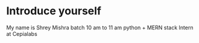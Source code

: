 # Introduce yourself
My name is Shrey Mishra 
batch 10 am  to 11 am 
python + MERN stack 
Intern at Cepialabs  


